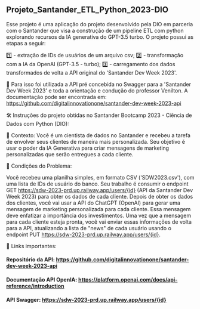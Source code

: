## Projeto_Santander_ETL_Python_2023-DIO

Esse projeto é uma aplicação do projeto desenvolvido pela DIO em parceria com o Santander que visa a construção de um pipeline ETL com python explorando recursos da IA generativa do GPT-3.5 turbo. O projeto possui as etapas a seguir:

1️⃣ - extração de IDs de usuários de um arquivo csv;
2️⃣ - transformação com a IA da OpenAI (GPT-3.5 - turbo);
3️⃣ - carregamento dos dados transformados de volta a API original do 'Santander Dev Week 2023'.

🚩 Para isso foi utilizada a API pré concebida no Swagger para a 'Santander Dev Week 2023' e toda a orientação e condução do professor Venilton. A documentação pode ser encontrada em:
https://github.com/digitalinnovationone/santander-dev-week-2023-api

🛠️ Instruções do projeto obtidas no Santander Bootcamp 2023 - Ciência de Dados com Python (DIO):

📑 Contexto: Você é um cientista de dados no Santander e recebeu a tarefa de envolver seus clientes de maneira mais personalizada. Seu objetivo é usar o poder da IA Generativa para criar mensagens de marketing personalizadas que serão entregues a cada cliente.

📌 Condições do Problema:

Você recebeu uma planilha simples, em formato CSV ('SDW2023.csv'), com uma lista de IDs de usuário do banco.
Seu trabalho é consumir o endpoint GET https://sdw-2023-prd.up.railway.app/users/{id} (API da Santander Dev Week 2023) para obter os dados de cada cliente.
Depois de obter os dados dos clientes, você vai usar a API do ChatGPT (OpenAI) para gerar uma mensagem de marketing personalizada para cada cliente. Essa mensagem deve enfatizar a importância dos investimentos.
Uma vez que a mensagem para cada cliente esteja pronta, você vai enviar essas informações de volta para a API, atualizando a lista de "news" de cada usuário usando o endpoint PUT https://sdw-2023-prd.up.railway.app/users/{id}.

📁 Links importantes: 
#### Repositório da API: https://github.com/digitalinnovationone/santander-dev-week-2023-api
#### Documentação API OpenIA: https://platform.openai.com/docs/api-reference/introduction
#### API Swagger: https://sdw-2023-prd.up.railway.app/users/{id}
